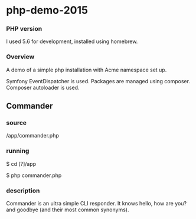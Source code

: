 # php-demo-2015

### PHP version

I used 5.6 for development, installed using homebrew.

### Overview

A demo of a simple php installation with Acme namespace set up.

Symfony EventDispatcher is used. Packages are managed using composer. Composer autoloader is used.

## Commander

### source

/app/commander.php

### running

$ cd [?]/app

$ php commander.php

### description

Commander is an ultra simple CLI responder. It knows hello, how are you? and goodbye (and their most common synonyms).



